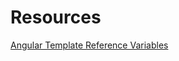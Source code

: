 # Resources

[Angular Template Reference Variables](https://angular.io/guide/template-syntax#template-reference-variables--var-)
